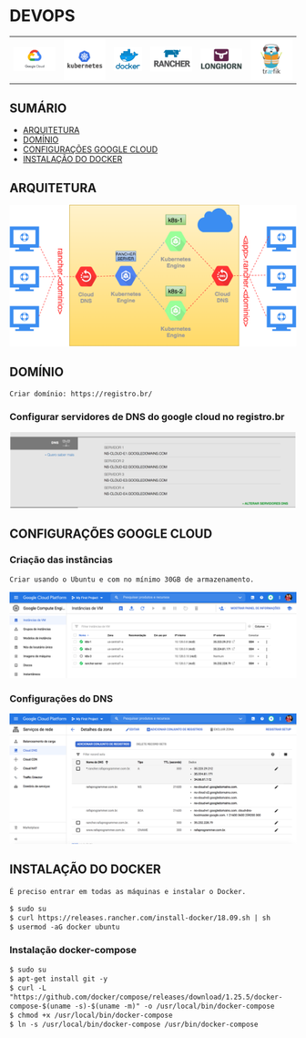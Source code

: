 # DEVOPS
<table border=0>
    <td>
    <a href="https://console.cloud.google.com/" target="_blank">
    <img src="imagens/Google-Cloud-Logo.png" width="300">
    </a>
    </td>
    <td>
    <a href="https://kubernetes.io/" target="_blank">
    <img src="imagens/logo-kubernetes.png" width="300">
    </a>
    </td>
    <td>
    <img src="imagens/logo-docker.png" width="200">
    </td>
    <td>
    <img src="imagens/logo-rancher.png" width="300">
    </td>
    <td>
    <img src="imagens/logo-longhorn.png" width="300">
    </td>
    <td>
    <img src="imagens/logo-traefik.png" width="300">
    </td>
<table>

## **SUMÁRIO**

- [ARQUITETURA](#arquitetura)
- [DOMÍNIO](#dominio)
- [CONFIGURAÇÕES GOOGLE CLOUD](#config)
- [INSTALAÇÃO DO DOCKER](#docker)

<a id="arquitetura"></a>
## ARQUITETURA
![ARQUITETURA](/imagens/arquitetura.png)

<a id="dominio"></a>
## DOMÍNIO

```
Criar domínio: https://registro.br/
```
### Configurar servidores de DNS do google cloud no registro.br

![DOMINIO](/imagens/dominio.png)

<a id="config"></a>
## CONFIGURAÇÕES GOOGLE CLOUD

### Criação das instâncias

```
Criar usando o Ubuntu e com no mínimo 30GB de armazenamento.
```

![Configurações das instâncias](/imagens/instancias-google-cloud.png)

### Configurações do DNS

![Configurações do DNS](/imagens/dns-google-cloud.png)

<a id="docker"></a>
## INSTALAÇÃO DO DOCKER

```
É preciso entrar em todas as máquinas e instalar o Docker.
```

```
$ sudo su
$ curl https://releases.rancher.com/install-docker/18.09.sh | sh
$ usermod -aG docker ubuntu
```
### Instalação docker-compose

```
$ sudo su
$ apt-get install git -y
$ curl -L "https://github.com/docker/compose/releases/download/1.25.5/docker-compose-$(uname -s)-$(uname -m)" -o /usr/local/bin/docker-compose
$ chmod +x /usr/local/bin/docker-compose
$ ln -s /usr/local/bin/docker-compose /usr/bin/docker-compose
```